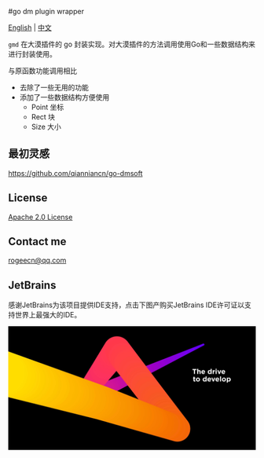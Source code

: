 #go dm plugin wrapper

[English](https://github.com/rogeecn/gdm/blob/main/README.md) | [中文](https://github.com/rogeecn/gdm/blob/main/README_CN.md)


`gmd` 在大漠插件的 go 封装实现。对大漠插件的方法调用使用Go和一些数据结构来进行封装使用。

与原函数功能调用相比
- 去除了一些无用的功能
- 添加了一些数据结构方便使用
    - Point 坐标
    - Rect 块
    - Size 大小

    

## 最初灵感
https://github.com/qianniancn/go-dmsoft

## License
[Apache 2.0 License](https://github.com/rogeecn/gdm/blob/main/LICENSE)


## Contact me

rogeecn@qq.com

## JetBrains

感谢JetBrains为该项目提供IDE支持，点击下图产购买JetBrains IDE许可证以支持世界上最强大的IDE。

[![JetBrains](jetbrains.jpeg)](https://www.jetbrains.com/)